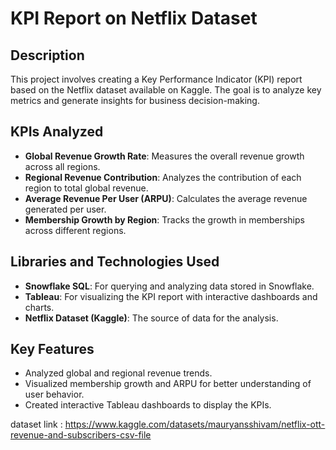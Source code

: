 # KPI Report on Netflix Dataset

## Description
This project involves creating a Key Performance Indicator (KPI) report based on the Netflix dataset available on Kaggle. The goal is to analyze key metrics and generate insights for business decision-making.

## KPIs Analyzed
- **Global Revenue Growth Rate**: Measures the overall revenue growth across all regions.
- **Regional Revenue Contribution**: Analyzes the contribution of each region to total global revenue.
- **Average Revenue Per User (ARPU)**: Calculates the average revenue generated per user.
- **Membership Growth by Region**: Tracks the growth in memberships across different regions.

## Libraries and Technologies Used
- **Snowflake SQL**: For querying and analyzing data stored in Snowflake.
- **Tableau**: For visualizing the KPI report with interactive dashboards and charts.
- **Netflix Dataset (Kaggle)**: The source of data for the analysis.

## Key Features
- Analyzed global and regional revenue trends.
- Visualized membership growth and ARPU for better understanding of user behavior.
- Created interactive Tableau dashboards to display the KPIs.
  
dataset link : https://www.kaggle.com/datasets/mauryansshivam/netflix-ott-revenue-and-subscribers-csv-file 
